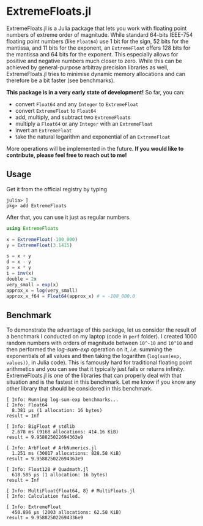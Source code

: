 # ExtremeFloats.jl

ExtremeFloats.jl is a Julia package that lets you work with floating point numbers of extreme order of magnitude.
While standard 64-bits IEEE-754 floating point numbers (like `Float64`) use 1 bit for the sign, 52 bits for the mantissa, and 11 bits for the exponent, an `ExtremeFloat` offers 128 bits for the mantissa and 64 bits for the exponent.
This especially allows for positive and negative numbers much closer to zero.
While this can be achieved by general-purpose arbitray precision libraries as well, ExtremeFloats.jl tries to minimise dynamic memory allocations and can therefore be a bit faster (see benchmarks).

**This package is in a very early state of development!**
So far, you can:

* convert `Float64` and any `Integer` to `ExtremeFloat`
* convert `ExtremeFloat` to `Float64`
* add, multiply, and subtract two `ExtremeFloat`s
* multiply a `Float64` or any `Integer` with an `ExtremeFloat`
* invert an `ExtremeFloat`
* take the natural logarithm and exponential of an `ExtremeFloat`

More operations will be implemented in the future.
**If you would like to contribute, please feel free to reach out to me!**

## Usage

Get it from the official registry by typing
```
julia> ]
pkg> add ExtremeFloats
```

After that, you can use it just as regular numbers.

```julia
using ExtremeFloats

x = ExtremeFloat(-100_000)
y = ExtremeFloat(3.1415)

s = x + y
d = x - y
p = x * y
i = inv(x)
double = 2x
very_small = exp(x)
approx_x = log(very_small)
approx_x_f64 = Float64(approx_x) # ≈ -100_000.0
```

## Benchmark

To demonstrate the advantage of this package, let us consider the result of a benchmark I conducted on my laptop (code in `perf` folder).
I created 1000 random numbers with orders of magnitude between `10^-10` and `10^10` and then performed the *log-sum-exp* operation on it, *i.e.* summing the exponentials of all values and then taking the logarithm (`log(sum(exp, values))`, in Julia code).
This is famously hard for traditional floating point arithmetics and you can see that it typically just fails or returns infinity.
ExtremeFloats.jl is one of the libraries that can properly deal with that situation and is the fastest in this benchmark.
Let me know if you know any other library that should be considered in this benchmark.

```
[ Info: Running log-sum-exp benchmarks...
[ Info: Float64
  8.381 μs (1 allocation: 16 bytes)
result = Inf

[ Info: BigFloat # stdlib
  2.678 ms (9168 allocations: 414.16 KiB)
result = 9.958825022694363e9

[ Info: ArbFloat # ArbNumerics.jl
  1.251 ms (30017 allocations: 828.58 KiB)
result = 9.958825022694363e9

[ Info: Float128 # Quadmath.jl
  618.585 μs (1 allocation: 16 bytes)
result = Inf

[ Info: MultiFloat{Float64, 8} # MultiFloats.jl
[ Info: Calculation failed.

[ Info: ExtremeFloat
  450.896 μs (2003 allocations: 62.58 KiB)
result = 9.958825022694336e9
```
